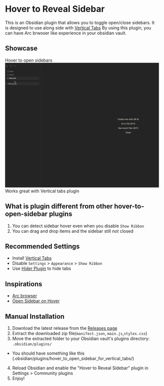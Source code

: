 # Hover to Reveal Sidebar
This is an Obsidian plugin that allows you to toggle open/close sidebars. 
It is designed to use along side with [Vertical Tabs](https://github.com/oxdc/obsidian-vertical-tabs)
By using this plugin, you can have Arc brwoser like experience in your obsidian vault.

## Showcase
Hover to open sidebars
![gif demo](./assets/demo.gif)
Works great with Vertical tabs plugin

## What is plugin different from other hover-to-open-sidebar plugins 
1. You can detect sidebar hover even when you disable `Show Ribbon`
2. You can drag and drop items and the sidebar still not closed

## Recommended Settings
- Install [Vertical Tabs](https://github.com/oxdc/obsidian-vertical-tabs)
- Disable `Settings` > `Appearance` > `Show Ribbon` 
- Use [Hider Plugin](https://github.com/kepano/obsidian-hider) to hide tabs 

## Inspirations
- [Arc  browser](https://arc.net/)
- [Open Sidebar on Hover](https://github.com/AnAngryRaven/obsidian-open-sidebar-on-hover)

## Manual Installation
1. Download the latest release from the [Releases page](https://github.com/tofujlg/hover_to_open_sidebar_for_vertical_tabs/releases/)
2. Extract the downloaded zip file(`manifest.json`, `main.js`,`styles.css`)
3. Move the extracted folder to your Obsidian vault's plugins directory: `.obsidian/plugins/`
 - You should have something like this (.obsidian/plugins/hover_to_open_sidebar_for_vertical_tabs/)
4. Reload Obsidian and enable the "Hover to Reveal Sidebar" plugin in Settings > Community plugins
5. Enjoy! 